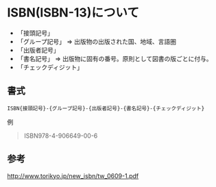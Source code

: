 
# ISBN(ISBN-13)について

- 「接頭記号」
- 「グループ記号」 => 出版物の出版された国、地域、言語圏
- 「出版者記号」
- 「書名記号」 => 出版物に固有の番号。原則として図書の版ごとに付与。
- 「チェックディジット」

## 書式

`ISBN{接頭記号}-{グループ記号}-{出版者記号}-{書名記号}-{チェックディジット}`

例
> ISBN978-4-906649-00-6

## 参考

http://www.torikyo.jp/new_isbn/tw_0609-1.pdf
